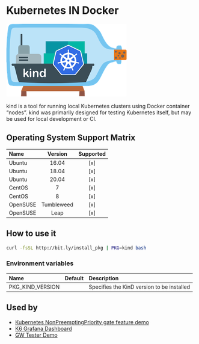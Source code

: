 # Kubernetes IN Docker

![Logo](../../docs/img/kind.png)

kind is a tool for running local Kubernetes clusters using Docker
container “nodes”. kind was primarily designed for testing Kubernetes
itself, but may be used for local development or CI.

## Operating System Support Matrix

| Name       | Version    | Supported |
|:-----------|:----------:|:---------:|
| Ubuntu     | 16.04      | [x]       |
| Ubuntu     | 18.04      | [x]       |
| Ubuntu     | 20.04      | [x]       |
| CentOS     | 7          | [x]       |
| CentOS     | 8          | [x]       |
| OpenSUSE   | Tumbleweed | [x]       |
| OpenSUSE   | Leap       | [x]       |

## How to use it

```bash
curl -fsSL http://bit.ly/install_pkg | PKG=kind bash
```
### Environment variables

| Name             | Default | Description                                |
|:-----------------|:--------|:-------------------------------------------|
| PKG_KIND_VERSION |         | Specifies the KinD version to be installed |

## Used by

- [Kubernetes NonPreemptingPriority gate feature demo](https://github.com/electrocucaracha/k8s-NonPreemptingPriority-demo)
- [K6 Grafana Dashboard](https://github.com/electrocucaracha/k6board)
- [GW Tester Demo](https://github.com/electrocucaracha/gw-tester)

